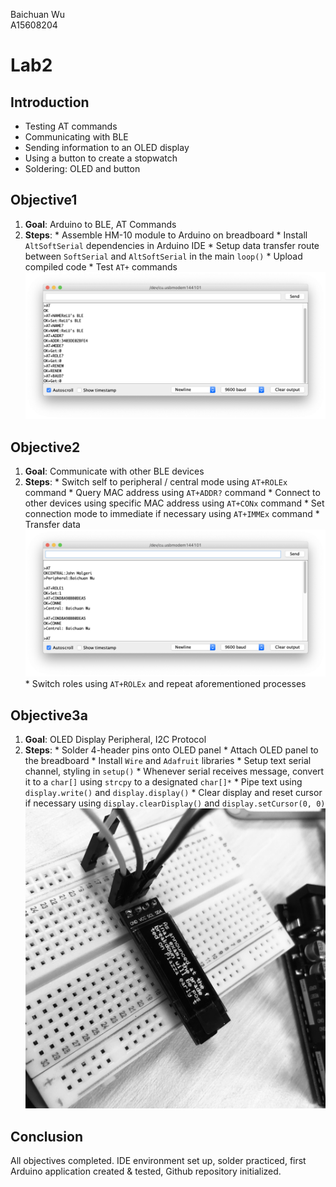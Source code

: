 Baichuan Wu </br>
A15608204 </br>

# Lab2

## Introduction
  * Testing AT commands
  * Communicating with BLE
  * Sending information to an OLED display
  * Using a button to create a stopwatch
  * Soldering: OLED and button

## Objective1
  1. **Goal**: Arduino to BLE, AT Commands
  2. **Steps**:
    * Assemble HM-10 module to Arduino on breadboard
    * Install `AltSoftSerial` dependencies in Arduino IDE
    * Setup data transfer route between `SoftSerial` and `AltSoftSerial` in the main `loop()`
    * Upload compiled code
    * Test `AT+` commands
    ![Testing AT Commands](Images/objective1.png)

## Objective2
  1. **Goal**: Communicate with other BLE devices
  2. **Steps**:
    * Switch self to peripheral / central mode using `AT+ROLEx` command
    * Query MAC address using `AT+ADDR?` command
    * Connect to other devices using specific MAC address using `AT+CONx` command
    * Set connection mode to immediate if necessary using `AT+IMMEx` command
    * Transfer data
    ![Transferring data to others](Images/objective2a.png)
    * Switch roles using `AT+ROLEx` and repeat aforementioned processes

## Objective3a
  1. **Goal**: OLED Display Peripheral, I2C Protocol
  2. **Steps**:
    * Solder 4-header pins onto OLED panel
    * Attach OLED panel to the breadboard
    * Install `Wire` and `Adafruit` libraries
    * Setup text serial channel, styling in `setup()`
    * Whenever serial receives message, convert it to a `char[]` using `strcpy` to a designated `char[]*`
    * Pipe text using `display.write()` and `display.display()`
    * Clear display and reset cursor if necessary using `display.clearDisplay()` and `display.setCursor(0, 0)`
    ![OLED Board](Images/oled_board.png)


## Conclusion
  All objectives completed. IDE environment set up, solder practiced, first Arduino application created & tested, Github repository initialized.  
